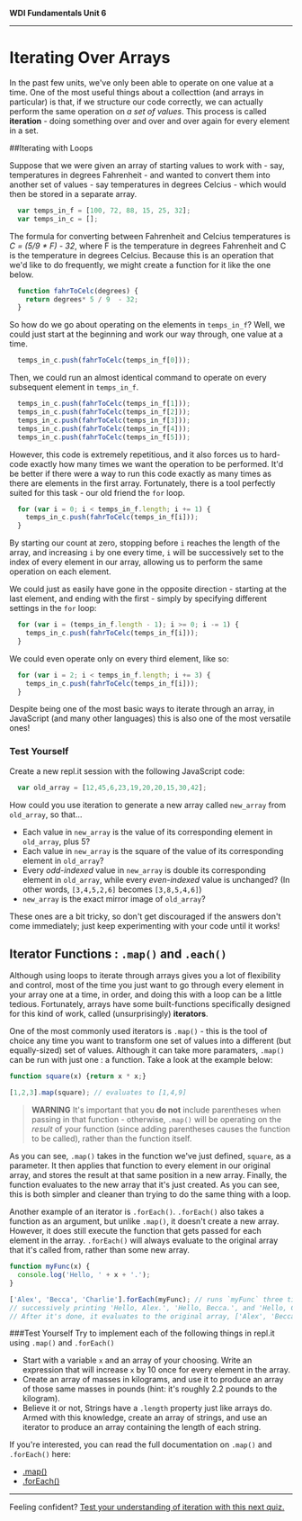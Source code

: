 **WDI Fundamentals Unit 6**

---

# Iterating Over Arrays

In the past few units, we've only been able to operate on one value at a time. One of the most useful things about a collecttion (and arrays in particular) is that, if we structure our code correctly, we can actually perform the same operation on *a set of values*. This process is called **iteration** - doing something over and over and over again for every element in a set.

##Iterating with Loops

Suppose that we were given an array of starting values to work with - say, temperatures in degrees Fahrenheit - and wanted to convert them into another set of values - say temperatures in degrees Celcius - which would then be stored in a separate array.
```javascript
  var temps_in_f = [100, 72, 88, 15, 25, 32];
  var temps_in_c = [];
````
The formula for converting between Fahrenheit and Celcius temperatures is *C = (5/9 * F)  - 32*, where F is the temperature in degrees Fahrenheit and C is the temperature in degrees Celcius. Because this is an operation that we'd like to do frequently, we might create a function for it like the one below.
```javascript
  function fahrToCelc(degrees) {
    return degrees* 5 / 9  - 32;
  }
```
So how do we go about operating on the elements in `temps_in_f`? Well, we could just start at the beginning and work our way through, one value at a time.
```javascript
  temps_in_c.push(fahrToCelc(temps_in_f[0]));
```
Then, we could run an almost identical command to operate on every subsequent element in `temps_in_f`.
```javascript
  temps_in_c.push(fahrToCelc(temps_in_f[1]));
  temps_in_c.push(fahrToCelc(temps_in_f[2]));
  temps_in_c.push(fahrToCelc(temps_in_f[3]));
  temps_in_c.push(fahrToCelc(temps_in_f[4]));
  temps_in_c.push(fahrToCelc(temps_in_f[5]));
```
However, this code is extremely repetitious, and it also forces us to hard-code exactly how many times we want the operation to be performed. It'd be better if there were a way to run this code exactly as many times as there are elements in the first array. Fortunately, there is a tool perfectly suited for this task - our old friend the `for` loop.
```javascript
  for (var i = 0; i < temps_in_f.length; i += 1) {
    temps_in_c.push(fahrToCelc(temps_in_f[i]));
  }
```
By starting our count at zero, stopping before `i` reaches the length of the array, and increasing `i` by one every time, `i` will be successively set to the index of every element in our array, allowing us to perform the same operation on each element.

We could just as easily have gone in the opposite direction - starting at the last element, and ending with the first - simply by specifying different settings in the `for` loop:
```javascript
  for (var i = (temps_in_f.length - 1); i >= 0; i -= 1) {
    temps_in_c.push(fahrToCelc(temps_in_f[i]));
  }
```

We could even operate only on every third element, like so:
```javascript
  for (var i = 2; i < temps_in_f.length; i += 3) {
    temps_in_c.push(fahrToCelc(temps_in_f[i]));
  }
```

Despite being one of the most basic ways to iterate through an array, in JavaScript (and many other languages) this is also one of the most versatile ones!

### Test Yourself
Create a new repl.it session with the following JavaScript code:
```javascript
  var old_array = [12,45,6,23,19,20,20,15,30,42];
```
How could you use iteration to generate a new array called `new_array` from `old_array`, so that...
* Each value in `new_array` is the value of its corresponding element in `old_array`, plus 5?
* Each value in `new_array` is the square of the value of its corresponding element in `old_array`?
* Every *odd-indexed* value in `new_array` is double its corresponding element in `old_array`, while every *even-indexed* value is unchanged? (In other words, `[3,4,5,2,6]` becomes `[3,8,5,4,6]`)
* `new_array` is the exact mirror image of `old_array`?

These ones are a bit tricky, so don't get discouraged if the answers don't come immediately; just keep experimenting with your code until it works!

## Iterator Functions : `.map()` and `.each()`

Although using loops to iterate through arrays gives you a lot of flexibility and control, most of the time you just want to go through every element in your array one at a time, in order, and doing this with a loop can be a little tedious. Fortunately, arrays have some built-functions specifically designed for this kind of work, called (unsurprisingly) **iterators**.

One of the most commonly used iterators is `.map()` - this is the tool of choice any time you want to transform one set of values into a different (but equally-sized) set of values. Although it can take more paramaters, `.map()` can be run with just one : a function. Take a look at the example below:
```javascript
function square(x) {return x * x;}

[1,2,3].map(square); // evaluates to [1,4,9]
```
> **WARNING** It's important that you **do not** include parentheses when passing in that function - otherwise, `.map()` will be operating on the *result* of your function (since adding parentheses causes the function to be called), rather than the function itself.

As you can see, `.map()` takes in the function we've just defined, `square`, as a parameter. It then applies that function to every element in our original array, and stores the result at that same position in a new array. Finally, the function evaluates to the new array that it's just created. As you can see, this is both simpler and cleaner than trying to do the same thing with a loop.

Another example of an iterator is `.forEach()`. `.forEach()` also takes a function as an argument, but unlike `.map()`, it doesn't create a new array. However, it does still execute the function that gets passed for each element in the array. `.forEach()` will always evaluate to the original array that it's called from, rather than some new array.
```javascript
function myFunc(x) {
  console.log('Hello, ' + x + '.');
}

['Alex', 'Becca', 'Charlie'].forEach(myFunc); // runs `myFunc` three times,
// successively printing 'Hello, Alex.', 'Hello, Becca.', and 'Hello, Charlie.'
// After it's done, it evaluates to the original array, ['Alex', 'Becca', 'Charlie'].
```

###Test Yourself
Try to implement each of the following things in repl.it using `.map()` and `.forEach()`
* Start with a variable `x` and an array of your choosing. Write an expression that will increase `x` by 10 once for every element in the array.
* Create an array of masses in kilograms, and use it to produce an array of those same masses in pounds (hint: it's roughly 2.2 pounds to the kilogram).
* Believe it or not, Strings have a `.length` property just like arrays do. Armed with this knowledge, create an array of strings, and use an iterator to produce an array containing the length of each string.

If you're interested, you can read the full documentation on `.map()` and `.forEach()` here:
* [.map()](https://developer.mozilla.org/en-US/docs/Web/JavaScript/Reference/Global_Objects/Array/map)
* [.forEach()](https://developer.mozilla.org/en-US/docs/Web/JavaScript/Reference/Global_Objects/Array/forEach)

---
Feeling confident? [Test your understanding of iteration with this next quiz.](06_quiz.md)
